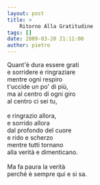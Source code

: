 ```yaml
---
layout: post
title: >
    Ritorno Alla Gratitudine
tags: []
date: 2009-03-20 21:11:00
author: pietro
---
```

Quant'è dura essere grati<br/>e sorridere e ringraziare<br/>mentre ogni respiro<br/>t'uccide un po' di più,<br/>ma al centro di ogni giro<br/>al centro ci sei tu,<br/><br/>e ringrazio allora,<br/>e sorrido allora<br/>dal profondo del cuore<br/>e rido e scherzo<br/>mentre tutti tornano<br/>alla verità e dimenticano.<br/><br/>Ma fa paura la verità<br/>perché è sempre qui e si sa.

